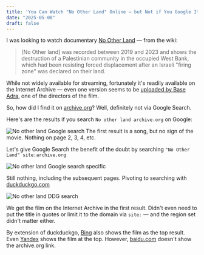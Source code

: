 ```yaml
---
title: 'You Can Watch "No Other Land" Online — but Not if You Google It'
date: "2025-05-08"
draft: false
---
```


I was looking to watch documentary [No Other Land](https://en.wikipedia.org/wiki/No_Other_Land) — from the wiki:

> [No Other land] was recorded between 2019 and 2023 and shows the destruction of a Palestinian community in the occupied West Bank, which had been resisting forced displacement after an Israeli "firing zone" was declared on their land.

While not widely available for streaming, fortunately it's readily available on the Internet Archive — even one version seems to be [uploaded by Base Adra](https://archive.org/details/nootherland_202503), one of the directors of the film.

So, how did I find it on [archive.org](https://archive.org)? Well, definitely not via Google Search.

Here's are the results if you search `No other land archive.org` on Google:

![No other land Google search](/images/NoL-gsearch1.jpg)
The first result is a song, but no sign of the movie. Nothing on page 2, 3, 4, etc.

Let's give Google Search the benefit of the doubt by searching `"No Other Land" site:archive.org`

![No other land Google search specific](/images/NoL-gsearch2.jpg)

Still nothing, including the subsequent pages. Pivoting to searching with [duckduckgo.com](https://duckduckgo.com)

![No other land DDG search](/images/NoL-dsearch.jpg)

We get the film on the Internet Archive in the first result. Didn't even need to put the title in quotes or limit it to the domain via `site:` — and the region set didn't matter either.

By extension of duckduckgo, [Bing](https://www.bing.com/search?q=no+other+land+archive.org) also shows the film as the top result. Even [Yandex](https://yandex.com/search/?text=no+other+land+archive.org) shows the film at the top. However, [baidu.com](https://baidu.com) doesn't show the archive.org link.
